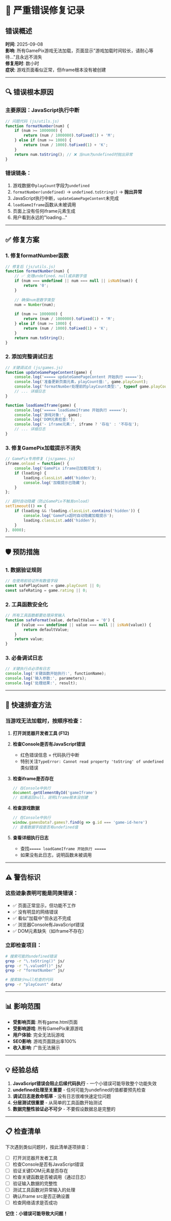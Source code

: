 # 🚨 严重错误修复记录

## 错误概述
**时间**: 2025-09-08  
**影响**: 所有GamePix游戏无法加载，页面显示"游戏加载时间较长，请耐心等待..."且永远不消失  
**修复用时**: 数小时  
**症状**: 游戏页面看似正常，但iframe根本没有被创建

---

## 🔍 错误根本原因

### 主要原因：JavaScript执行中断
```javascript
// 问题代码 (js/utils.js)
function formatNumber(num) {
    if (num >= 1000000) {
        return (num / 1000000).toFixed(1) + 'M';
    } else if (num >= 1000) {
        return (num / 1000).toFixed(1) + 'K';
    }
    return num.toString(); // ❌ 当num为undefined时抛出异常
}
```

### 错误链条：
1. 游戏数据中`playCount`字段为`undefined`
2. `formatNumber(undefined)` → `undefined.toString()` → **抛出异常**
3. JavaScript执行中断，`updateGamePageContent`未完成
4. `loadGameIframe`函数从未被调用
5. 页面上没有任何iframe元素生成
6. 用户看到永远的"loading..."

---

## ✅ 修复方案

### 1. 修复formatNumber函数
```javascript
// 修复后 (js/utils.js)
function formatNumber(num) {
    // ✅ 处理undefined、null或非数字值
    if (num === undefined || num === null || isNaN(num)) {
        return '0';
    }
    
    // 确保num是数字类型
    num = Number(num);
    
    if (num >= 1000000) {
        return (num / 1000000).toFixed(1) + 'M';
    } else if (num >= 1000) {
        return (num / 1000).toFixed(1) + 'K';
    }
    return num.toString();
}
```

### 2. 添加完整调试日志
```javascript
// 关键调试点 (js/games.js)
function updateGamePageContent(game) {
    console.log('===== updateGamePageContent 开始执行 =====');
    console.log('准备更新页面元素，playCount值:', game.playCount);
    console.log('formatNumber处理前的playCount类型:', typeof game.playCount);
    // ... 详细日志
}

function loadGameIframe(game) {
    console.log('===== loadGameIframe 开始执行 =====');
    console.log('游戏对象:', game);
    console.log('DOM元素检查:');
    console.log('- iframe元素:', iframe ? '存在' : '不存在');
    // ... 详细日志
}
```

### 3. 修复GamePix加载提示不消失
```javascript
// GamePix专用修复 (js/games.js)
iframe.onload = function() {
    console.log('GamePix iframe已加载完成');
    if (loading) {
        loading.classList.add('hidden');
        console.log('加载提示已隐藏');
    }
};

// 超时自动隐藏（防止GamePix不触发onload）
setTimeout(() => {
    if (loading && !loading.classList.contains('hidden')) {
        console.log('GamePix超时自动隐藏加载提示');
        loading.classList.add('hidden');
    }
}, 8000);
```

---

## 🛡️ 预防措施

### 1. 数据验证规则
```javascript
// 在使用前验证所有数值字段
const safePlayCount = game.playCount || 0;
const safeRating = game.rating || 0;
```

### 2. 工具函数安全化
```javascript
// 所有工具函数都要处理异常输入
function safeFormat(value, defaultValue = '0') {
    if (value === undefined || value === null || isNaN(value)) {
        return defaultValue;
    }
    return value;
}
```

### 3. 必备调试日志
```javascript
// 关键执行点必须有日志
console.log('关键函数开始执行:', functionName);
console.log('输入参数:', parameters);
console.log('处理结果:', result);
```

---

## 🔧 快速排查方法

### 当游戏无法加载时，按顺序检查：

1. **打开浏览器开发者工具 (F12)**
2. **检查Console是否有JavaScript错误**
   - 红色错误信息 = 代码执行中断
   - 特别关注`TypeError: Cannot read property 'toString' of undefined`类似错误

3. **检查iframe是否存在**
   ```javascript
   // 在Console中执行
   document.getElementById('gameIframe')
   // 如果返回null，说明iframe根本没创建
   ```

4. **检查游戏数据**
   ```javascript
   // 在Console中执行
   window.gamesData?.games?.find(g => g.id === 'game-id-here')
   // 查看数据字段是否有undefined值
   ```

5. **查看详细执行日志**
   - 查找`===== loadGameIframe 开始执行 =====`
   - 如果没有此日志，说明函数未被调用

---

## ⚠️ 警告标识

### 这些迹象表明可能是同类错误：

- ✅ 页面正常显示，但功能不工作
- ✅ 没有明显的网络错误
- ✅ 看似"加载中"但永远不完成
- ✅ 浏览器Console有JavaScript错误
- ✅ DOM元素缺失（如iframe不存在）

### 立即检查项目：
```bash
# 搜索可能的undefined错误
grep -r "\.toString()" js/
grep -r "\.valueOf()" js/
grep -r "formatNumber" js/

# 搜索缺少null检查的代码
grep -r "playCount" data/
```

---

## 📊 影响范围

- **受影响页面**: 所有game.html页面
- **受影响游戏**: 所有GamePix来源游戏
- **用户体验**: 完全无法玩游戏
- **SEO影响**: 游戏页面跳出率100%
- **收入影响**: 广告无法展示

---

## 💡 经验总结

1. **JavaScript错误会阻止后续代码执行** - 一个小错误可能导致整个功能失效
2. **undefined处理至关重要** - 任何可能为undefined的值都要预先检查
3. **调试日志是救命稻草** - 没有日志很难快速定位问题
4. **分层测试很重要** - 从简单的工具函数开始测试
5. **数据完整性验证必不可少** - 不要假设数据总是完整的

---

## 📋 检查清单

下次遇到类似问题时，按此清单逐项排查：

- [ ] 打开浏览器开发者工具
- [ ] 检查Console是否有JavaScript错误
- [ ] 验证关键DOM元素是否存在
- [ ] 检查关键函数是否被调用（通过日志）
- [ ] 验证输入数据的完整性
- [ ] 测试工具函数对异常输入的处理
- [ ] 确认iframe src是否正确设置
- [ ] 检查网络请求是否成功

**记住：小错误可能导致大问题！**